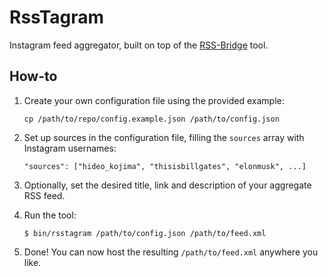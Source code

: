 # RssTagram

Instagram feed aggregator, built on top of the [RSS-Bridge](https://github.com/RSS-Bridge/rss-bridge) tool.

## How-to

1. Create your own configuration file using the provided example:

    ```
    cp /path/to/repo/config.example.json /path/to/config.json
    ```

2. Set up sources in the configuration file, filling the `sources` array with Instagram usernames:

    ```
    "sources": ["hideo_kojima", "thisisbillgates", "elonmusk", ...]
    ```

3. Optionally, set the desired title, link and description of your aggregate RSS feed.

4. Run the tool:

    ```
    $ bin/rsstagram /path/to/config.json /path/to/feed.xml
    ```

5. Done! You can now host the resulting `/path/to/feed.xml` anywhere you like.
